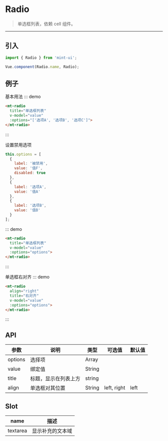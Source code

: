 # Radio

> 单选框列表，依赖 <router-link to="cell">cell</router-link> 组件。

-------------

## 引入

```javascript
import { Radio } from 'mint-ui';

Vue.component(Radio.name, Radio);
```

## 例子

基本用法
::: demo
```html
<mt-radio
  title="单选框列表"
  v-model="value"
  :options="['选项A', '选项B', '选项C']">
</mt-radio>
```
:::

设置禁用选项

```javascript
this.options = [
  {
    label: '被禁用',
    value: '值F',
    disabled: true
  },
  {
    label: '选项A',
    value: '值A'
  },
  {
    label: '选项B',
    value: '值B'
  }
];
```

::: demo
```html
<mt-radio
  title="单选框列表"
  v-model="value"
  :options="options">
</mt-radio>
```
:::

单选框右对齐
::: demo
```html
<mt-radio
  align="right"
  title="右对齐"
  v-model="value"
  :options="options">
</mt-radio>
```
:::

## API
| 参数 | 说明 | 类型 | 可选值 | 默认值 |
|------|-------|---------|-------|--------|
| options | 选择项 | Array | |
|value | 绑定值 | String | | |
|title | 标题，显示在列表上方 | string | | |
|align| 单选框对其位置| String | left, right | left |

## Slot
| name | 描述 |
|------|--------|
| textarea | 显示补充的文本域|
